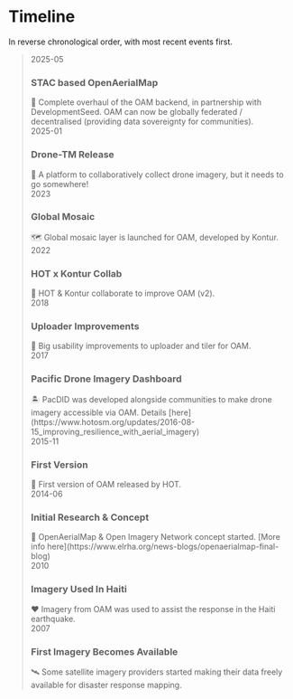 # Timeline

In reverse chronological order, with most recent events first.

<!-- markdownlint-disable -->

<!-- NOTE the styling for this timeline is bundled in mkdocs as timeline.css -->

> <div class="timeline-container">
>     <div class="timeline-entry">
>         <div class="timeline-date">2025-05</div>
>         <h3>STAC based OpenAerialMap</h3>
>         🚀 Complete overhaul of the OAM backend, in partnership with
>          DevelopmentSeed. OAM can now be globally federated /
>          decentralised (providing data sovereignty for communities).
>         <div class="timeline-dot"></div>
>     </div>
>     <div class="timeline-entry">
>         <div class="timeline-date">2025-01</div>
>         <h3>Drone-TM Release</h3>
>         🚁 A platform to collaboratively collect drone imagery,
>         but it needs to go somewhere!
>         <div class="timeline-dot"></div>
>     </div>
>     <div class="timeline-entry">
>         <div class="timeline-date">2023</div>
>         <h3>Global Mosaic</h3>
>         🗺️ Global mosaic layer is launched for OAM, developed
>         by Kontur.
>         <div class="timeline-dot"></div>
>     </div>
>     <div class="timeline-entry">
>         <div class="timeline-date">2022</div>
>         <h3>HOT x Kontur Collab</h3>
>         🤝 HOT & Kontur collaborate to improve OAM (v2).
>         <div class="timeline-dot"></div>
>     </div>
>     <div class="timeline-entry">
>         <div class="timeline-date">2018</div>
>         <h3>Uploader Improvements</h3>
>         🚀 Big usability improvements to uploader and tiler for OAM.
>         <div class="timeline-dot"></div>
>     </div>
>     <div class="timeline-entry">
>         <div class="timeline-date">2017</div>
>         <h3>Pacific Drone Imagery Dashboard</h3>
>         🏝️ PacDID was developed alongside communities to make drone imagery
>         accessible via OAM.
>         Details [here](https://www.hotosm.org/updates/2016-08-15_improving_resilience_with_aerial_imagery)
>         <div class="timeline-dot"></div>
>     </div>
>     <div class="timeline-entry">
>         <div class="timeline-date">2015-11</div>
>         <h3>First Version</h3>
>         🏁 First version of OAM released by HOT.
>         <div class="timeline-dot"></div>
>     </div>
>     <div class="timeline-entry">
>         <div class="timeline-date">2014-06</div>
>         <h3>Initial Research & Concept</h3>
>         🔬 OpenAerialMap & Open Imagery Network concept started.
>         [More info here](https://www.elrha.org/news-blogs/openaerialmap-final-blog)
>         <div class="timeline-dot"></div>
>     </div>
>     <div class="timeline-entry">
>         <div class="timeline-date">2010</div>
>         <h3>Imagery Used In Haiti</h3>
>         ❤️ Imagery from OAM was used to assist the response in the Haiti earthquake.
>         <div class="timeline-dot"></div>
>     </div>
>     <div class="timeline-entry">
>         <div class="timeline-date">2007</div>
>         <h3>First Imagery Becomes Available</h3>
>         🛰️ Some satellite imagery providers started making their data freely
>         available for disaster response mapping.
>         <div class="timeline-dot"></div>
>     </div>
>
> </div>

<!-- markdownlint-restore -->
